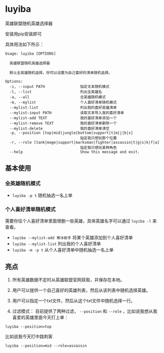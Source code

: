 # luyiba
英雄联盟随机英雄选择器

安装用pip安装即可

具体用法如下所示：

```
Usage: luyiba [OPTIONS]

  英雄联盟随机英雄选择器

  默认全英雄随机选择，你可以设置为自己喜好的清单随机选择。

Options:
  -i, --input PATH                指定文本随机模式
  -l, --list                      列出全英雄名
  -a, --all                       全英雄随机模式
  -m, --mylist                    个人喜好清单随机模式
  --mylist-list                   列出我的喜好英雄清单
  --mylist-input PATH             读取文本导入我的喜好清单
  --mylist-add TEXT               我的喜好清单添加一个
  --mylist-remove TEXT            我的喜好清单删除一个
  --mylist-delete                 我的喜好清单清空
  -p, --position [top|mid|jungle|bottom|support|t|m|j|b|s]
                                  指定我只想玩那个位置
  -r, --role [tank|mage|support|marksman|fighter|assassin|t|g|s|k|f|a]
                                  指定我只想玩某种角色
  --help                          Show this message and exit.
```

## 基本使用
### 全英雄随机模式
- `luyiba -p t` 随机抽选一名上单

### 个人喜好清单随机模式
需要你往个人喜好清单里面增删一些英雄，具体英雄名字可以通过 `luyiba -l` 来查看。

- `luyiba --mylist-add 寒冰射手` 将某个英雄添加到个人喜好清单
- `luyiba --mylist-list` 列出我的个人喜好清单
- `luyiba -m -p t` 从个人喜好清单中随机抽选一名上单

## 亮点
1. 所有英雄数据不定时从英雄联盟官网获取，并保存在本地。

2. 用户可以提供一个自己喜好的英雄列表，然后从该列表中随机选择英雄。

3. 用户可以指定一个txt文件，然后从这个txt文件中随机选择一行。

4. 过滤模式： 目前提供了两种过滤， `--position` 和 `--role` ，比如说我想从我喜爱的英雄里面今天打上单：

```text
luyiba --position=top
```


比如说我今天打中路刺客

```text
luyiba --position=mid --role=assassin
```
